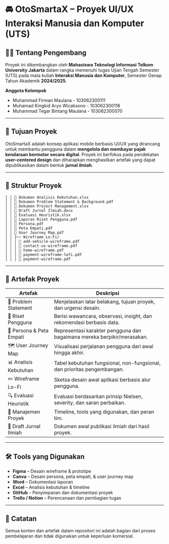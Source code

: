 # 🚘 OtoSmartaX – Proyek UI/UX Interaksi Manusia dan Komputer (UTS)

## 👨‍💻 Tentang Pengembang

Proyek ini dikembangkan oleh **Mahasiswa Teknologi Informasi Telkom University Jakarta** dalam rangka memenuhi tugas Ujian Tengah Semester (UTS) pada mata kuliah **Interaksi Manusia dan Komputer**, Semester Genap Tahun Akademik **2024/2025**.

**Anggota Kelompok**
- Muhammad Firman Maulana - 103062300111
- Muhamad Kingkid Aryo Wicaksono - 103062300118
- Muhammad Tegar Bintang Maulana - 103062300070

---

## 🧠 Tujuan Proyek

OtoSmartaX adalah konsep aplikasi mobile berbasis UI/UX yang dirancang untuk membantu pengguna dalam **mengelola dan membayar pajak kendaraan bermotor secara digital**. Proyek ini berfokus pada pendekatan **user-centered design** dan diharapkan menghasilkan artefak yang dapat dipublikasikan dalam bentuk **jurnal ilmiah**.

---

## 📁 Struktur Proyek

```
│ │ 📄 Dokumen Analisis Kebutuhan.xlsx
│ │ 📄 Dokumen Problem Statement & Background.pdf
│ │ 📄 Dokumen Project Management.xlsx
│ │ 📄 Draft Jurnal Ilmiah.docx
│ │ 📄 Evaluasi Heuristik.xlsx
│ │ 📄 Laporan Riset Pengguna.pdf
│ │ 📄 Persona.pdf
│ │ 📄 Peta Empati.pdf
│ │ 📄 User Journey Map.pdf
│ │ ├── Wireframe Lo-Fi/
│ │ │ 📄 add-vehicle-wireframe.pdf
│ │ │ 📄 contact-us-wireframe.pdf
│ │ │ 📄 home-wireframe.pdf
│ │ │ 📄 payment-wireframe-lofi.pdf
│ │ │ 📄 payment-wireframe.pdf
```
---

## 📝 Artefak Proyek

| Artefak                     | Deskripsi                                                                 |
|----------------------------|--------------------------------------------------------------------------|
| 📄 Problem Statement        | Menjelaskan latar belakang, tujuan proyek, dan urgensi desain.           |
| 📄 Riset Pengguna           | Berisi wawancara, observasi, insight, dan rekomendasi berbasis data.     |
| 👤 Persona & Peta Empati    | Representasi karakter pengguna dan bagaimana mereka berpikir/merasakan. |
| 🗺️ User Journey Map         | Visualisasi perjalanan pengguna dari awal hingga akhir.                  |
| 📊 Analisis Kebutuhan       | Tabel kebutuhan fungsional, non-fungsional, dan prioritas pengembangan. |
| ✏️ Wireframe Lo-Fi         | Sketsa desain awal aplikasi berbasis alur pengguna.                      |
| 🔍 Evaluasi Heuristik       | Evaluasi berdasarkan prinsip Nielsen, severity, dan saran perbaikan.     |
| 📆 Manajemen Proyek         | Timeline, tools yang digunakan, dan peran tim.                           |
| 📘 Draft Jurnal Ilmiah      | Dokumen awal publikasi ilmiah dari hasil proyek.                         |

---

## 🛠️ Tools yang Digunakan

- **Figma** – Desain wireframe & prototipe
- **Canva** – Desain persona, peta empati, & user journey map
- **Word** – Dokumentasi laporan
- **Excel** – Analisis kebutuhan & timeline
- **GitHub** – Penyimpanan dan dokumentasi proyek
- **Trello / Notion** – Perencanaan dan pembagian tugas

---

## 📌 Catatan

Semua konten dan artefak dalam repositori ini adalah bagian dari proses pembelajaran dan tidak digunakan untuk keperluan komersial.
